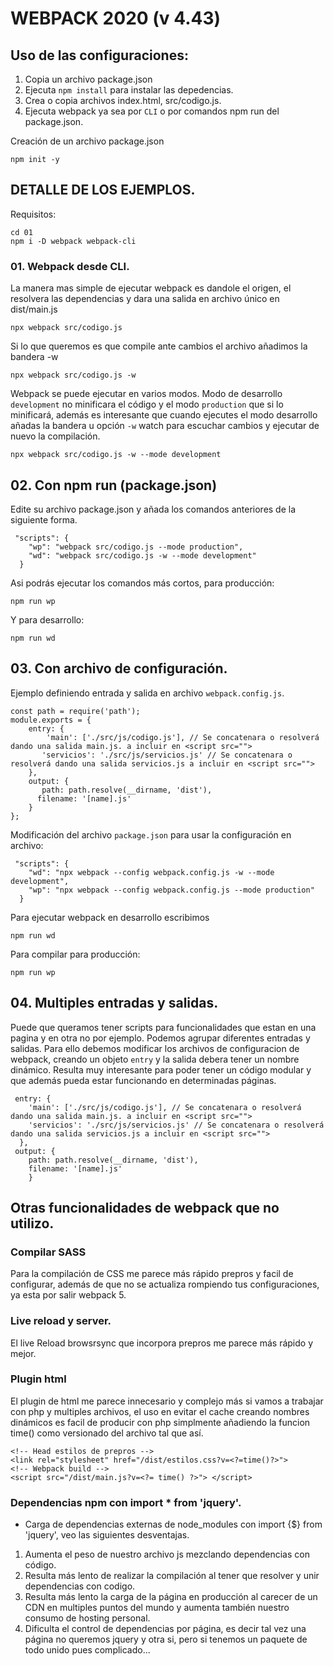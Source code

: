
# WEBPACK 2020 (v 4.43)


## Uso de las configuraciones:
1. Copia un archivo package.json
2. Ejecuta `npm install` para instalar las depedencias.
3. Crea o copia archivos index.html, src/codigo.js.
4. Ejecuta webpack ya sea por `CLI` o por comandos npm run del package.json.


Creación de un archivo package.json

``` 
npm init -y
```

## DETALLE DE LOS EJEMPLOS.

Requisitos:

``` 
cd 01
npm i -D webpack webpack-cli
```

### 01. Webpack desde CLI.

La manera mas simple de ejecutar webpack es dandole el origen, el resolvera las dependencias y dara una salida en archivo único en dist/main.js
``` 
npx webpack src/codigo.js
```
Si lo que queremos es que compile ante cambios el archivo añadimos la bandera -w
``` 
npx webpack src/codigo.js -w
```
Webpack se puede ejecutar en varios modos. Modo de desarrollo `development` no minificara el código y el modo `production` que si lo minificará, además es interesante que cuando ejecutes el modo desarrollo añadas la bandera u opción `-w` watch para escuchar cambios y ejecutar de nuevo la compilación.

```` 
npx webpack src/codigo.js -w --mode development
````

## 02. Con npm run (package.json)
Edite su archivo package.json y añada los comandos anteriores de la siguiente forma.
``` 
 "scripts": {
    "wp": "webpack src/codigo.js --mode production",
    "wd": "webpack src/codigo.js -w --mode development"
  }
```
Asi podrás ejecutar los comandos más cortos, para producción:
``` 
npm run wp
```
Y para desarrollo:
``` 
npm run wd
```
## 03. Con archivo de configuración.
Ejemplo definiendo entrada y salida en archivo `webpack.config.js`.

``` 
const path = require('path');
module.exports = {
    entry: {
        'main': ['./src/js/codigo.js'], // Se concatenara o resolverá dando una salida main.js. a incluir en <script src="">
       'servicios': './src/js/servicios.js' // Se concatenara o resolverá dando una salida servicios.js a incluir en <script src="">
    },
    output: {
       path: path.resolve(__dirname, 'dist'),
      filename: '[name].js'
    }
};
```
Modificación del archivo `package.json` para usar la configuración en archivo:
``` 
 "scripts": {
    "wd": "npx webpack --config webpack.config.js -w --mode development",
    "wp": "npx webpack --config webpack.config.js --mode production"
  }
```
Para ejecutar webpack en desarrollo escribimos

``` 
npm run wd
```
Para compilar para producción:
``` 
npm run wp
```

## 04. Multiples entradas y salidas.
Puede que queramos tener scripts para funcionalidades que estan en una pagina y en otra no por ejemplo.
Podemos agrupar diferentes entradas y salidas.
Para ello debemos modificar los archivos de configuracion de webpack, creando un objeto `entry` y la salida debera tener un nombre dinámico.
Resulta muy interesante para poder tener un código modular y que además pueda estar funcionando en determinadas páginas.
``` 
 entry: {
    'main': ['./src/js/codigo.js'], // Se concatenara o resolverá dando una salida main.js. a incluir en <script src="">
    'servicios': './src/js/servicios.js' // Se concatenara o resolverá dando una salida servicios.js a incluir en <script src="">
  },
 output: {
    path: path.resolve(__dirname, 'dist'),
    filename: '[name].js'
    }
```

## Otras funcionalidades de webpack que no utilizo.
 
### Compilar SASS
Para la compilación de CSS me parece más rápido prepros y facil de configurar, además de que no se actualiza rompiendo tus configuraciones, ya esta por salir webpack 5.

### Live reload y server.
El live Reload browsrsync que incorpora prepros me parece más rápido y mejor.
### Plugin html
El plugin de html me parece innecesario y complejo más si vamos a trabajar con php y multiples archivos, el uso en evitar el cache creando nombres dinámicos es facil de producir con php simplmente añadiendo la funcion time() como versionado del archivo tal que así.
``` 
<!-- Head estilos de prepros -->
<link rel="stylesheet" href="/dist/estilos.css?v=<?=time()?>">
<!-- Webpack build -->
<script src="/dist/main.js?v=<?= time() ?>"> </script>
```

### Dependencias npm con import * from 'jquery'.
* Carga de dependencias externas de node_modules con import {$} from 'jquery', veo las siguientes desventajas.
1. Aumenta el peso de nuestro archivo js mezclando dependencias con código.
2. Resulta más lento de realizar la compilación al tener que resolver y unir dependencias con codigo.
3. Resulta más lento la carga de la página en producción al carecer de un CDN en multiples puntos del mundo y aumenta también nuestro consumo de hosting personal.
4. Dificulta el control de dependencias por página, es decir tal vez una página no queremos jquery y otra si, pero si tenemos un paquete de todo unido pues complicado...

